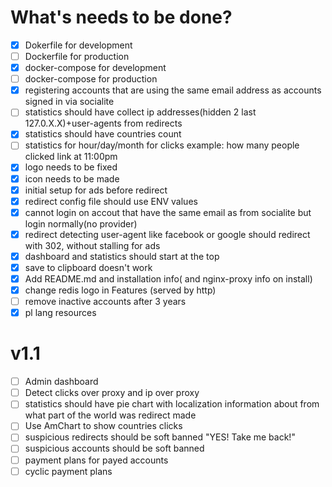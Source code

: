 # What's needs to be done?

- [x] Dokerfile for development
- [ ] Dockerfile for production
- [x] docker-compose for development
- [ ] docker-compose for production
- [x] registering accounts that are using the same email address as accounts signed in via socialite
- [ ] statistics should have collect ip addresses(hidden 2 last 127.0.X.X)+user-agents from redirects
- [x] statistics should have countries count
- [ ] statistics for hour/day/month for clicks example: how many people clicked link at 11:00pm
- [x] logo needs to be fixed
- [x] icon needs to be made
- [x] initial setup for ads before redirect
- [x] redirect config file should use ENV values
- [x] cannot login on accout that have the same email as from socialite but login normally(no provider)
- [x] redirect detecting user-agent like facebook or google should redirect with 302, without stalling for ads
- [x] dashboard and statistics should start at the top
- [x] save to clipboard doesn't work
- [x] Add README.md and installation info( and nginx-proxy info on install)
- [x] change redis logo in Features (served by http)
- [ ] remove inactive accounts after 3 years
- [x] pl lang resources

# v1.1
- [ ] Admin dashboard
- [ ] Detect clicks over proxy and ip over proxy
- [ ] statistics should have pie chart with localization information about from what part of the world was redirect made
- [ ] Use AmChart to show countries clicks
- [ ] suspicious redirects should be soft banned "YES! Take me back!"
- [ ] suspicious accounts should be soft banned
- [ ] payment plans for payed accounts
- [ ] cyclic payment plans